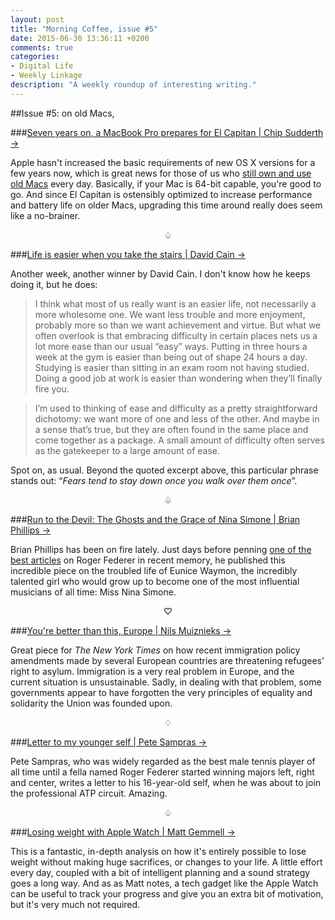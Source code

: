 ```yaml
---
layout: post
title: "Morning Coffee, issue #5"
date: 2015-06-30 13:36:11 +0200
comments: true
categories:
- Digital Life
- Weekly Linkage
description: "A weekly roundup of interesting writing." 
---
```


##Issue #5: on old Macs, 

###[Seven years on, a MacBook Pro prepares for El Capitan | Chip Sudderth →](http://sixcolors.com/post/2015/06/seven-years-on-a-macbook-pro-prepares-for-el-capitan/)

Apple hasn't increased the basic requirements of new OS X versions for a few years now, which is great news for those of us who [still own and use old Macs](/2014/05/21/upgrading-my-early-2008-24-imac-to-an-ssd/) every day. Basically, if your Mac is 64-bit capable, you're good to go. And since El Capitan is ostensibly optimized to increase performance and battery life on older Macs, upgrading this time around really does seem like a no-brainer.

<center>♤</center>

###[Life is easier when you take the stairs | David Cain →](http://www.raptitude.com/2015/06/take-the-stairs/)

Another week, another winner by David Cain. I don't know how he keeps doing it, but he does:

> I think what most of us really want is an easier life, not necessarily a more wholesome one. We want less trouble and more enjoyment, probably more so than we want achievement and virtue. But what we often overlook is that embracing difficulty in certain places nets us a lot more ease than our usual “easy” ways. Putting in three hours a week at the gym is easier than being out of shape 24 hours a day. Studying is easier than sitting in an exam room not having studied. Doing a good job at work is easier than wondering when they’ll finally fire you.

> I’m used to thinking of ease and difficulty as a pretty straightforward dichotomy: we want more of one and less of the other. And maybe in a sense that’s true, but they are often found in the same place and come together as a package. A small amount of difficulty often serves as the gatekeeper to a large amount of ease.

Spot on, as usual. Beyond the quoted excerpt above, this particular phrase stands out: “_Fears tend to stay down once you walk over them once_”.

<center>♧</center>

###[Run to the Devil: The Ghosts and the Grace of Nina Simone | Brian Phillips →](http://grantland.com/hollywood-prospectus/run-to-the-devil-the-ghosts-and-the-grace-of-nina-simone/)

Brian Phillips has been on fire lately. Just days before penning [one of the best articles](/2015/06/29/the-sun-never-sets-on-roger-federer/) on Roger Federer in recent memory, he published this incredible piece on the troubled life of Eunice Waymon, the incredibly talented girl who would grow up to become one of the most influential musicians of all time: Miss Nina Simone.

<center>♡</center>

###[You're better than this, Europe | Nils Muiznieks →](http://www.nytimes.com/2015/06/29/opinion/youre-better-than-this-europe.html)

Great piece for _The New York Times_ on how recent immigration policy amendments made by several European countries are threatening refugees' right to asylum. Immigration is a very real problem in Europe, and the current situation is unsustainable. Sadly, in dealing with that problem, some governments appear to have forgotten the very principles of equality and solidarity the Union was founded upon.

<center>♢</center>

###[Letter to my younger self | Pete Sampras →](http://www.theplayerstribune.com/pete-sampras-letter-to-my-younger-self/)

Pete Sampras, who was widely regarded as the best male tennis player of all time until a fella named Roger Federer started winning majors left, right and center, writes a letter to his 16-year-old self, when he was about to join the professional ATP circuit. Amazing.

<center>♤</center>

###[Losing weight with Apple Watch | Matt Gemmell →](http://mattgemmell.com/losing-weight-with-apple-watch/)

This is a fantastic, in-depth analysis on how it's entirely possible to lose weight without making huge sacrifices, or changes to your life. A little effort every day, coupled with a bit of intelligent planning and a sound strategy goes a long way. And as as Matt notes, a tech gadget like the Apple Watch can be useful to track your progress and give you an extra bit of motivation, but it's very much not required.
